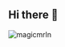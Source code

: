 ## Hi there 👋

<p align="left"> <img src="https://komarev.com/ghpvc/?username=magicmrln&label=Profile%20views&color=0e75b6&style=flat" alt="magicmrln" /> </p>
